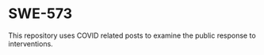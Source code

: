 # SWE-573

 This repository uses COVID related posts to examine the public response to
interventions.

